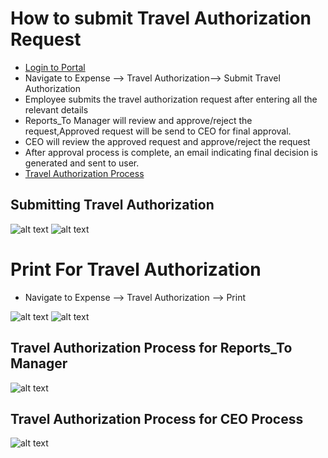 How to submit Travel Authorization Request
==========
 - [Login to Portal](../../office/forgot-password.html "Login")
 - Navigate to Expense --> Travel Authorization--> Submit Travel Authorization
 - Employee submits the travel authorization request after entering all the relevant details
 - Reports_To Manager will review and approve/reject the request,Approved request will be send to CEO for final approval.
 - CEO will review the approved request and approve/reject the request 
 - After approval process is complete, an email indicating final decision is generated and sent to user.
 - [Travel Authorization Process](../../office/expense/travelauthorizationprocess.html "Login")

Submitting Travel Authorization
----
![alt text](../../images/expense/travel-authorization.png "Travel Authorization")
![alt text](../../images/expense/submit-travelauthorization.png "Travel Authorization")

Print For Travel Authorization
==========
- Navigate to Expense --> Travel Authorization --> Print

![alt text](../../images/expense/print-travelauthorization.png "Check Requisition")
![alt text](../../images/expense/travelauthorization-print-form.png "Check Requisition")

Travel Authorization Process for Reports_To Manager
----
![alt text](../../images/expense/travel-reportsto-manager.png "Travel Authorization")

Travel Authorization Process for CEO Process
----
![alt text](../../images/expense/travel-ceo-process.png "Travel Authorization")